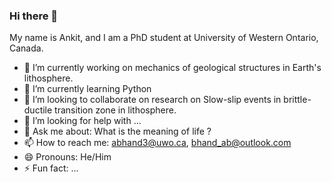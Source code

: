 ### Hi there 👋


My name is Ankit, and I am a PhD student at University of Western Ontario, Canada. 



- 🔭 I’m currently working on mechanics of geological structures in Earth's lithosphere.
- 🌱 I’m currently learning Python
- 👯 I’m looking to collaborate on research on Slow-slip events in brittle-ductile transition zone in lithosphere.
- 🤔 I’m looking for help with ...
- 💬 Ask me about: What is the meaning of life ? 
- 📫 How to reach me: abhand3@uwo.ca, bhand_ab@outlook.com
- 😄 Pronouns: He/Him
- ⚡ Fun fact: ...

